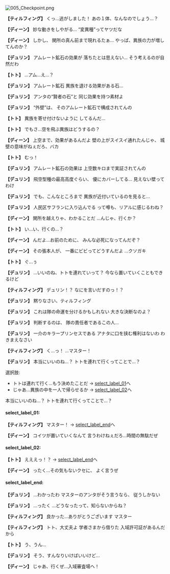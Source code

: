 
![005_Checkpoint.png](../images/backgrounds/005_Checkpoint.png)

**【ティルフィング】**
くっ…逃がしました！
あの１体、なんなのでしょう…？

**【ディーン】**
妙な動きをしやがる…
“変異種”ってヤツだな

**【ディーン】**
しかし、
関所の真ん前まで現れるたぁ…
やっぱ、異族の力が増してんのか？

**【デュリン】**
アムレート鉱石の効果が
落ちたとは思えない…
そう考えるのが自然だわ

**【トト】**
…アム…え…？

**【デュリン】**
アムレート鉱石
異族を退ける効果がある石…

**【デュリン】**
アンタの“賢者の石”と
同じ効果を持つ素材よ

**【デュリン】**
“外壁”は、
そのアムレート鉱石で構成されてんの

**【トト】**
異族を寄せ付けないように
してるんだ…

**【トト】**
でもさ…空を飛ぶ異族はどうするの？

**【ディーン】**
上空まで、効果があるんだよ
壁の上がスイスイ通れたんじゃ、
城壁の意味がねぇだろ、バカ

**【トト】**
むっ！

**【デュリン】**
アムレート鉱石の効果は
上空数キロまで実証されてんの

**【デュリン】**
飛空型種の最高高度ぐらい、
優にカバーしてる…
見えない壁ってわけ

**【デュリン】**
でも、こんなところまで
異族が近付いているのを見ると…

**【デュリン】**
人民区サフランに入り込んでる
って噂も、リアルに感じるわね？

**【ディーン】**
関所を越えりゃ、わかることだ
…んじゃ、行くか？

**【トト】**
い…い、行くの…？

**【ディーン】**
んだよ…お前のために、
みんな必死になってんだぞ？

**【ディーン】**
その張本人が、
一番にビビってどうすんだよ
…クソガキ

**【トト】**
ぐ…ぅ

**【デュリン】**
…いいのね、トトを連れていって？
今なら置いていくこともできるけど

**【ティルフィング】**
デュリン！？
なにを言いだすのっ！？

**【デュリン】**
黙りなさい、ティルフィング

**【デュリン】**
これは隊の命運を分けるかもしれない
大きな決断なのよ？

**【デュリン】**
判断するのは、
隊の責任者であるこの人…

**【デュリン】**
一介のキラープリンセスである
アナタに口を挟む権利はないわ
わきまえなさい

**【ティルフィング】**
く…っ！
…マスター！

**【デュリン】**
本当にいいのね…？
トトを連れて行くってことで…？

選択肢:
- トトは連れて行く…もう決めたことだ → [select_label_01](#select_label_01)へ
- じゃあ…異族の中を一人で帰らせるか → [select_label_02](#select_label_02)へ

本当にいいのね…？
トトを連れて行くってことで…？

#### select_label_01:

**【ティルフィング】**
マスター！
 → [select_label_end](#select_label_end)へ

**【ディーン】**
コイツが置いていくなんて
言うわけねぇだろ…時間の無駄だぜ

#### select_label_02:

**【トト】**
えええっ！？
 → [select_label_end](#select_label_end)へ

**【ディーン】**
ったく…その気もないクセに、
よく言うぜ

#### select_label_end:

**【デュリン】**
…わかったわ
マスターのアンタがそう言うなら、
従うしかない

**【デュリン】**
…ったく
…どうなったって、知らないからね？

**【ティルフィング】**
良かった…ありがとうございます
マスター

**【ティルフィング】**
トト、大丈夫よ
学者さまから借りた
入域許可証があるんだから

**【トト】**
う、うん…

**【デュリン】**
そう、すんなりいけばいいけど…

**【ディーン】**
じゃあ、行くぜ…入域審査場へ！